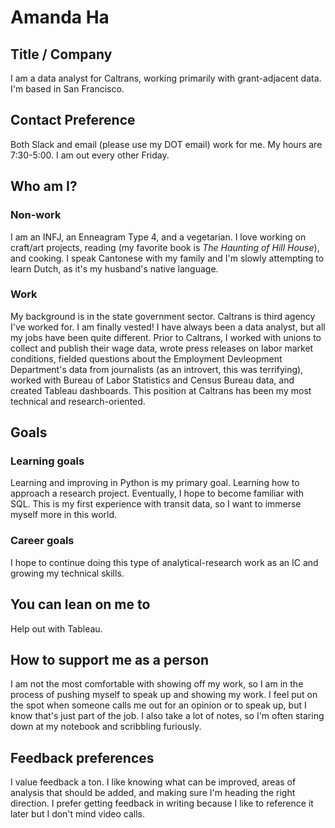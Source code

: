 # Amanda Ha

## Title / Company 
I am a data analyst for Caltrans, working primarily with grant-adjacent data. I'm based in San Francisco. 

## Contact Preference
Both Slack and email (please use my DOT email) work for me. My hours are 7:30-5:00. I am out every other Friday.

## Who am I?

### Non-work
I am an INFJ, an Enneagram Type 4, and a vegetarian. I love working on craft/art projects, reading (my favorite book is *The Haunting of Hill House*), and cooking. I speak Cantonese with my family and I'm slowly attempting to learn Dutch, as it's my husband's native language.

### Work
My background is in the state government sector. Caltrans is third agency I've worked for. I am finally vested! I have always been a data analyst, but all my jobs have been quite different. Prior to Caltrans, I worked with unions to collect and publish their wage data, wrote press releases on labor market conditions, fielded questions about the Employment Devleopment Department's data from journalists (as an introvert, this was terrifying), worked with Bureau of Labor Statistics and Census Bureau data, and created Tableau dashboards. This position at Caltrans has been my most technical and research-oriented. 

## Goals
### Learning goals
Learning and improving in Python is my primary goal. Learning how to approach a research project. Eventually, I hope to become familiar with SQL. This is my first experience with transit data, so I want to immerse myself more in this world. 

### Career goals
I hope to continue doing this type of analytical-research work as an IC and growing my technical skills. 

## You can lean on me to
Help out with Tableau. 

## How to support me as a person
I am not the most comfortable with showing off my work, so I am in the process of pushing myself to speak up and showing my work. I feel put on the spot when someone calls me out for an opinion or to speak up, but I know that's just part of the job. I also take a lot of notes, so I'm often staring down at my notebook and scribbling furiously. 

## Feedback preferences
I value feedback a ton. I like knowing what can be improved, areas of analysis that should be added, and making sure I'm heading the right direction. I prefer getting feedback in writing because I like to reference it later but I don't mind video calls. 

